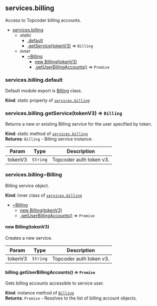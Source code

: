<a name="module_services.billing"></a>

## services.billing
Access to Topcoder billing accounts.


* [services.billing](#module_services.billing)
    * _static_
        * [.default](#module_services.billing.default)
        * [.getService(tokenV3)](#module_services.billing.getService) ⇒ <code>Billing</code>
    * _inner_
        * [~Billing](#module_services.billing..Billing)
            * [new Billing(tokenV3)](#new_module_services.billing..Billing_new)
            * [.getUserBillingAccounts()](#module_services.billing..Billing+getUserBillingAccounts) ⇒ <code>Promise</code>

<a name="module_services.billing.default"></a>

### services.billing.default
Default module export is
 [Billing](#module_services.billing..Billing) class.

**Kind**: static property of [<code>services.billing</code>](#module_services.billing)  
<a name="module_services.billing.getService"></a>

### services.billing.getService(tokenV3) ⇒ <code>Billing</code>
Returns a new or existing Billing service for the user specified by token.

**Kind**: static method of [<code>services.billing</code>](#module_services.billing)  
**Returns**: <code>Billing</code> - Billing service instance.  

| Param | Type | Description |
| --- | --- | --- |
| tokenV3 | <code>String</code> | Topcoder auth token v3. |

<a name="module_services.billing..Billing"></a>

### services.billing~Billing
Billing service object.

**Kind**: inner class of [<code>services.billing</code>](#module_services.billing)  

* [~Billing](#module_services.billing..Billing)
    * [new Billing(tokenV3)](#new_module_services.billing..Billing_new)
    * [.getUserBillingAccounts()](#module_services.billing..Billing+getUserBillingAccounts) ⇒ <code>Promise</code>

<a name="new_module_services.billing..Billing_new"></a>

#### new Billing(tokenV3)
Creates a new service.


| Param | Type | Description |
| --- | --- | --- |
| tokenV3 | <code>String</code> | Topcoder auth token v3. |

<a name="module_services.billing..Billing+getUserBillingAccounts"></a>

#### billing.getUserBillingAccounts() ⇒ <code>Promise</code>
Gets billing accounts accessible to service user.

**Kind**: instance method of [<code>Billing</code>](#module_services.billing..Billing)  
**Returns**: <code>Promise</code> - Resolves to the list of billing account objects.  

